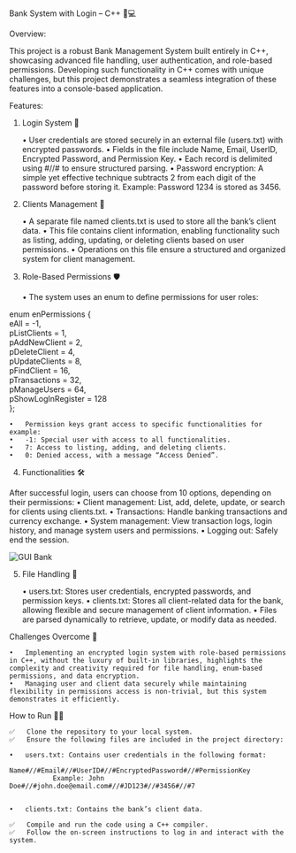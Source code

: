 Bank System with Login – C++ 🔐💻


Overview:

This project is a robust Bank Management System built entirely in C++, showcasing advanced file handling, user authentication, and role-based permissions. Developing such functionality in C++ comes with unique challenges, but this project demonstrates a seamless integration of these features into a console-based application.

Features:

1. Login System 🔑
   
	•	User credentials are stored securely in an external file (users.txt) with encrypted passwords.
	•	Fields in the file include Name, Email, UserID, Encrypted Password, and Permission Key.
	•	Each record is delimited using #//# to ensure structured parsing.
	•	Password encryption:
		A simple yet effective technique subtracts 2 from each digit of the password before storing it.
		Example: Password 1234 is stored as 3456.

3. Clients Management 👥
   
	•	A separate file named clients.txt is used to store all the bank’s client data.
	•	This file contains client information, enabling functionality such as listing, adding, updating, or deleting clients based on user permissions.
	•	Operations on this file ensure a structured and organized system for client management.

5. Role-Based Permissions 🛡️
   
	•	The system uses an enum to define permissions for user roles:

enum enPermissions {  
    eAll = -1,  
    pListClients = 1,  
    pAddNewClient = 2,  
    pDeleteClient = 4,  
    pUpdateClients = 8,  
    pFindClient = 16,  
    pTransactions = 32,  
    pManageUsers = 64,  
    pShowLogInRegister = 128  
};  


	•	Permission keys grant access to specific functionalities for example:
	•	-1: Special user with access to all functionalities.
	•	7: Access to listing, adding, and deleting clients.
	•	0: Denied access, with a message “Access Denied”.

4. Functionalities 🛠️

After successful login, users can choose from 10 options, depending on their permissions:
	•	Client management: List, add, delete, update, or search for clients using clients.txt.
	•	Transactions: Handle banking transactions and currency exchange.
	•	System management: View transaction logs, login history, and manage system users and permissions.
	•	Logging out: Safely end the session.

 ![GUI Bank](https://github.com/user-attachments/assets/4c3cf150-bde8-45d5-a68b-1863a6a3cda1)


5. File Handling 📂
   
	•	users.txt: Stores user credentials, encrypted passwords, and permission keys.
	•	clients.txt: Stores all client-related data for the bank, allowing flexible and secure management of client information.
	•	Files are parsed dynamically to retrieve, update, or modify data as needed.

Challenges Overcome 🚀

	•	Implementing an encrypted login system with role-based permissions in C++, without the luxury of built-in libraries, highlights the complexity and creativity required for file handling, enum-based permissions, and data encryption.
	•	Managing user and client data securely while maintaining flexibility in permissions access is non-trivial, but this system demonstrates it efficiently.

How to Run 🏃‍♂️

	✅	Clone the repository to your local system.
	✅	Ensure the following files are included in the project directory:
 
	•	users.txt: Contains user credentials in the following format:
               Name#//#Email#//#UserID#//#EncryptedPassword#//#PermissionKey  
               Example: John Doe#//#john.doe@email.com#//#JD123#//#3456#//#7  


	•	clients.txt: Contains the bank’s client data.

	✅	Compile and run the code using a C++ compiler.
	✅	Follow the on-screen instructions to log in and interact with the system.

